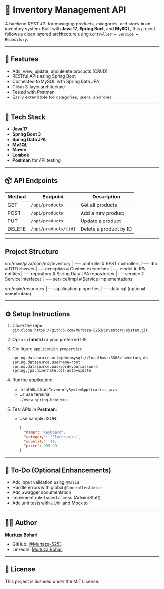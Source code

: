 # 🛒 Inventory Management API

A backend REST API for managing products, categories, and stock in an inventory system. Built with **Java 17**, **Spring Boot**, and **MySQL**, this project follows a clean layered architecture using `Controller → Service → Repository`.

---

## 🚀 Features

- Add, view, update, and delete products (CRUD)
- RESTful APIs using Spring Boot
- Connected to MySQL with Spring Data JPA
- Clean 3-layer architecture
- Tested with Postman
- Easily extendable for categories, users, and roles

---

## 🧰 Tech Stack

- **Java 17**
- **Spring Boot 3**
- **Spring Data JPA**
- **MySQL**
- **Maven**
- **Lombok**
- **Postman** for API testing

---

## 📦 API Endpoints

| Method | Endpoint            | Description              |
|--------|---------------------|--------------------------|
| GET    | `/api/products`     | Get all products         |
| POST   | `/api/products`     | Add a new product        |
| PUT    | `/api/products`     | Update a product         |
| DELETE | `/api/products/{id}`| Delete a product by ID   |

---

## Project Structure

src/main/java/com/mz/inventory
│── controller      # REST controllers
│── dto             # DTO classes
│── exception       # Custom exceptions
│── model           # JPA entities
│── repository      # Spring Data JPA repositories
│── service         # Service interfaces
│── service/impl    # Service implementations

src/main/resources
│── application.properties
│── data.sql (optional sample data)


---

## ⚙️ Setup Instructions

1. Clone the repo  
   `git clone https://github.com/Murtaza-5253/inventory-system.git`

2. Open in **IntelliJ** or your preferred IDE

3. Configure `application.properties`:
   ```properties
   spring.datasource.url=jdbc:mysql://localhost:3306/inventory_db
   spring.datasource.username=root
   spring.datasource.password=yourpassword
   spring.jpa.hibernate.ddl-auto=update
   ```

4. Run the application:
   - In IntelliJ: Run `InventorySystemApplication.java`
   - Or use terminal:  
     `./mvnw spring-boot:run`

5. Test APIs in **Postman**:
   - Use sample JSON:
     ```json
     {
       "name": "Keyboard",
       "category": "Electronics",
       "quantity": 10,
       "price": 999.99
     }
     ```

---

## 📌 To-Do (Optional Enhancements)

- Add input validation using `@Valid`
- Handle errors with global `@ControllerAdvice`
- Add Swagger documentation
- Implement role-based access (Admin/Staff)
- Add unit tests with JUnit and Mockito

---

## 👨‍💻 Author

**Murtuza Bohari**  
- GitHub: [@Murtaza-5253](https://github.com/Murtaza-5253)  
- LinkedIn: [Murtuza Bohari](https://www.linkedin.com/in/murtazabohari5253/)

---

## 📄 License

This project is licensed under the MIT License.
